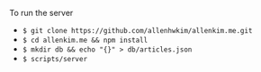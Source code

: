 To run the server

  * `$ git clone https://github.com/allenhwkim/allenkim.me.git`
  * `$ cd allenkim.me && npm install`
  * `$ mkdir db && echo "{}" > db/articles.json`
  * `$ scripts/server`
